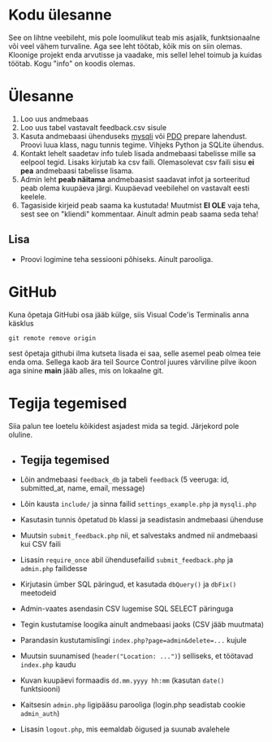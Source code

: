 # Kodu ülesanne 

See on lihtne veebileht, mis pole loomulikut teab mis asjalik, funktsionaalne või veel vähem turvaline. Aga see leht töötab, kõik mis on siin olemas. Kloonige projekt enda arvutisse ja vaadake, mis sellel lehel toimub ja kuidas töötab. Kogu "info" on koodis olemas. 

# Ülesanne

1. Loo uus andmebaas
2. Loo uus tabel vastavalt feedback.csv sisule
3. Kasuta andmebaasi ühenduseks [mysqli](https://www.php.net/manual/en/book.mysqli.php) või [PDO](https://www.php.net/manual/en/pdo.connections.php) prepare lahendust. Proovi luua klass, nagu tunnis tegime. Vihjeks Python ja SQLite ühendus.
4. Kontakt lehelt saadetav info tuleb lisada andmebaasi tabelisse mille sa eelpool tegid. Lisaks kirjutab ka csv faili. Olemasolevat csv faili sisu **ei pea** andmebaasi tabelisse lisama.
5. Admin leht **peab näitama** andmebaasist saadavat infot ja sorteeritud peab olema kuupäeva järgi. Kuupäevad veebilehel on vastavalt eesti keelele.
6. Tagasiside kirjeid peab saama ka kustutada! Muutmist **EI OLE** vaja teha, sest see on "kliendi" kommentaar. Ainult admin peab saama seda teha!

## Lisa
- Proovi logimine teha sessiooni põhiseks. Ainult parooliga.

# GitHub
Kuna õpetaja GitHubi osa jääb külge, siis Visual Code'is Terminalis anna käsklus 
```
git remote remove origin
```
sest õpetaja githubi ilma kutseta lisada ei saa, selle asemel peab olmea teie enda oma. Sellega kaob ära teil Source Control juures värviline pilve ikoon aga sinine **main** jääb alles, mis on lokaalne git.

# Tegija tegemised

Siia palun tee loetelu kõikidest asjadest mida sa tegid. Järjekord pole oluline.
* ## Tegija tegemised

* Lõin andmebaasi `feedback_db` ja tabeli `feedback` (5 veeruga: id, submitted_at, name, email, message)
* Lõin kausta `include/` ja sinna failid `settings_example.php` ja `mysqli.php`
* Kasutasin tunnis õpetatud `Db` klassi ja seadistasin andmebaasi ühenduse
* Muutsin `submit_feedback.php` nii, et salvestaks andmed nii andmebaasi kui CSV faili
* Lisasin `require_once` abil ühendusefailid `submit_feedback.php` ja `admin.php` failidesse
* Kirjutasin ümber SQL päringud, et kasutada `dbQuery()` ja `dbFix()` meetodeid
* Admin-vaates asendasin CSV lugemise SQL SELECT päringuga
* Tegin kustutamise loogika ainult andmebaasi jaoks (CSV jääb muutmata)
* Parandasin kustutamislingi `index.php?page=admin&delete=...` kujule
* Muutsin suunamised (`header("Location: ...")`) selliseks, et töötavad `index.php` kaudu
* Kuvan kuupäevi formaadis `dd.mm.yyyy hh:mm` (kasutan `date()` funktsiooni)
* Kaitsesin `admin.php` ligipääsu parooliga (login.php seadistab cookie `admin_auth`)
* Lisasin `logout.php`, mis eemaldab õigused ja suunab avalehele


